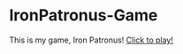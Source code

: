 # IronPatronus-Game

This is my game, Iron Patronus! [Click to play!](https://snajbat.github.io/IronPatronus-Game/)
